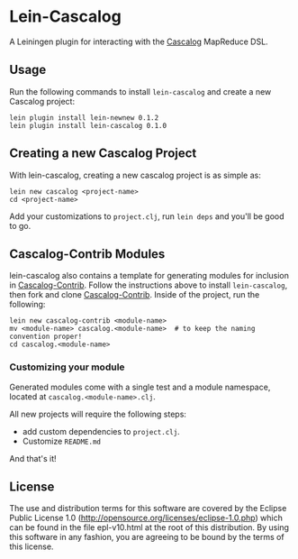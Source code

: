 # Lein-Cascalog

A Leiningen plugin for interacting with the [Cascalog](https://github.com/nathanmarz/cascalog-contrib) MapReduce DSL.

## Usage

Run the following commands to install `lein-cascalog` and create a new Cascalog project:

    lein plugin install lein-newnew 0.1.2
    lein plugin install lein-cascalog 0.1.0

## Creating a new Cascalog Project

With lein-cascalog, creating a new cascalog project is as simple as:

    lein new cascalog <project-name>
    cd <project-name>

Add your customizations to `project.clj`, run `lein deps` and you'll be good to go.

## Cascalog-Contrib Modules

lein-cascalog also contains a template for generating modules for inclusion in [Cascalog-Contrib](https://github.com/nathanmarz/cascalog-contrib). Follow the instructions above to install `lein-cascalog`, then fork and clone [Cascalog-Contrib](https://github.com/nathanmarz/cascalog-contrib). Inside of the project, run the following:

    lein new cascalog-contrib <module-name>
    mv <module-name> cascalog.<module-name>  # to keep the naming convention proper!
    cd cascalog.<module-name>

### Customizing your module

Generated modules come with a single test and a module namespace, located at `cascalog.<module-name>.clj`.

All new projects will require the following steps:

- add custom dependencies to `project.clj`.
- Customize `README.md`

And that's it!

## License

The use and distribution terms for this software are covered by the
Eclipse Public License 1.0 (http://opensource.org/licenses/eclipse-1.0.php)
which can be found in the file epl-v10.html at the root of this distribution.
By using this software in any fashion, you are agreeing to be bound by
the terms of this license.
